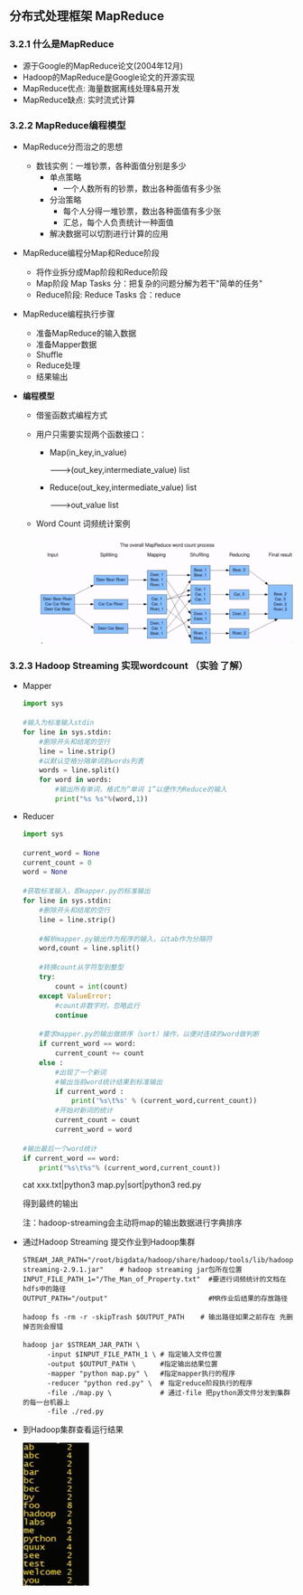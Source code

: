 ## 分布式处理框架 MapReduce

### 3.2.1 什么是MapReduce

- 源于Google的MapReduce论文(2004年12月)
- Hadoop的MapReduce是Google论文的开源实现
- MapReduce优点: 海量数据离线处理&易开发
- MapReduce缺点: 实时流式计算

### 3.2.2 MapReduce编程模型

- MapReduce分而治之的思想
  - 数钱实例：一堆钞票，各种面值分别是多少
    - 单点策略
      - 一个人数所有的钞票，数出各种面值有多少张
    - 分治策略
      - 每个人分得一堆钞票，数出各种面值有多少张
      - 汇总，每个人负责统计一种面值
    - 解决数据可以切割进行计算的应用
- MapReduce编程分Map和Reduce阶段
  - 将作业拆分成Map阶段和Reduce阶段
  - Map阶段 Map Tasks 分：把复杂的问题分解为若干"简单的任务"
  - Reduce阶段: Reduce Tasks 合：reduce
- MapReduce编程执行步骤

  - 准备MapReduce的输入数据
  - 准备Mapper数据
  - Shuffle
  - Reduce处理
  - 结果输出

- **编程模型**
  - 借鉴函数式编程方式

  - 用户只需要实现两个函数接口：

    - Map(in_key,in_value)

      --->(out_key,intermediate_value) list

    - Reduce(out_key,intermediate_value) list

      --->out_value list

  - Word Count 词频统计案例

    ![](img/image-mapreduce.png)

### 3.2.3 Hadoop Streaming 实现wordcount （实验 了解）

- Mapper

  ```python
  import sys
  
  #输入为标准输入stdin
  for line in sys.stdin:
      #删除开头和结尾的空行
      line = line.strip()
      #以默认空格分隔单词到words列表
      words = line.split()
      for word in words:
          #输出所有单词，格式为“单词 1”以便作为Reduce的输入
          print("%s %s"%(word,1))
  ```

- Reducer

  ```python
  import sys
  
  current_word = None
  current_count = 0
  word = None
  
  #获取标准输入，即mapper.py的标准输出
  for line in sys.stdin:
      #删除开头和结尾的空行
      line = line.strip()
  
      #解析mapper.py输出作为程序的输入，以tab作为分隔符
      word,count = line.split()
  
      #转换count从字符型到整型
      try:
          count = int(count)
      except ValueError:
          #count非数字时，忽略此行
          continue
  
      #要求mapper.py的输出做排序（sort）操作，以便对连续的word做判断
      if current_word == word:
          current_count += count
      else :
          #出现了一个新词
          #输出当前word统计结果到标准输出
          if current_word :
              print('%s\t%s' % (current_word,current_count))
          #开始对新词的统计
          current_count = count
          current_word = word
  
  #输出最后一个word统计
  if current_word == word:
      print("%s\t%s"% (current_word,current_count))
  ```

  cat xxx.txt|python3 map.py|sort|python3 red.py

  得到最终的输出

  注：hadoop-streaming会主动将map的输出数据进行字典排序

- 通过Hadoop Streaming 提交作业到Hadoop集群

  ```shell
  STREAM_JAR_PATH="/root/bigdata/hadoop/share/hadoop/tools/lib/hadoop-streaming-2.9.1.jar"    # hadoop streaming jar包所在位置
  INPUT_FILE_PATH_1="/The_Man_of_Property.txt"  #要进行词频统计的文档在hdfs中的路径
  OUTPUT_PATH="/output"                         #MR作业后结果的存放路径
  
  hadoop fs -rm -r -skipTrash $OUTPUT_PATH    # 输出路径如果之前存在 先删掉否则会报错
  
  hadoop jar $STREAM_JAR_PATH \   
  		-input $INPUT_FILE_PATH_1 \ # 指定输入文件位置
  		-output $OUTPUT_PATH \      #指定输出结果位置
  		-mapper "python map.py" \   #指定mapper执行的程序
  		-reducer "python red.py" \  # 指定reduce阶段执行的程序
  		-file ./map.py \            # 通过-file 把python源文件分发到集群的每一台机器上  
  		-file ./red.py
  ```

- 到Hadoop集群查看运行结果

  ![](./img/mr_result.png)

